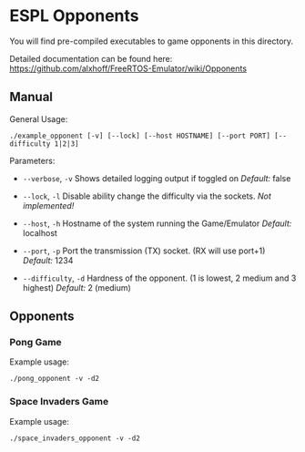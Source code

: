 # ESPL Opponents

You will find pre-compiled executables to game opponents in this directory.

Detailed documentation can be found here: https://github.com/alxhoff/FreeRTOS-Emulator/wiki/Opponents

## Manual

General Usage:

```
./example_opponent [-v] [--lock] [--host HOSTNAME] [--port PORT] [--difficulty 1|2|3]
```

Parameters:

- `--verbose`, `-v`
Shows detailed logging output if toggled on
*Default:* false

- `--lock`, `-l`
Disable ability change the difficulty via the sockets.
*Not implemented!*

- `--host`, `-h`
Hostname of the system running the Game/Emulator
*Default:* localhost

- `--port`, `-p`
Port the transmission (TX) socket. (RX will use port+1)
*Default:* 1234

- `--difficulty`, `-d`
Hardness of the opponent. (1 is lowest, 2 medium and 3 highest)
*Default:* 2 (medium)

## Opponents

### Pong Game

Example usage:

```
./pong_opponent -v -d2
```

### Space Invaders Game

Example usage:

```
./space_invaders_opponent -v -d2
```
